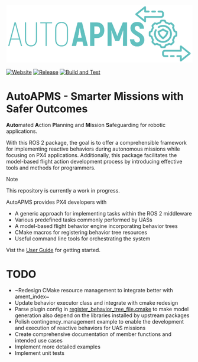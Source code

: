 ![image](https://github.com/robin-mueller/auto-apms-guide/blob/master/public/logo/logo-wo-bg.png?raw=true)

[![Website](https://img.shields.io/website?url=https%3A%2F%2Frobin-mueller.github.io%2Fauto-apms-guide&label=Website)](https://robin-mueller.github.io/auto-apms-guide/)
[![Release](https://img.shields.io/github/v/release/robin-mueller/auto-apms?label=Release)](https://github.com/robin-mueller/auto-apms/releases)
[![Build and Test](https://github.com/robin-mueller/auto-apms/actions/workflows/build-and-test.yml/badge.svg)](https://github.com/robin-mueller/auto-apms/actions/workflows/build-and-test.yml)

# AutoAPMS - Smarter Missions with Safer Outcomes

**Auto**mated **A**ction **P**lanning and **M**ission **S**afeguarding for robotic applications.

With this ROS 2 package, the goal is to offer a comprehensible framework for implementing reactive behaviors during autonomous missions while focusing on PX4 applications. Additionally, this package facilitates the model-based flight action development process by introducing effective tools and methods for programmers.

> [!NOTE]
> This repository is currently a work in progress.

AutoAPMS provides PX4 developers with
- A generic approach for implementing tasks within the ROS 2 middleware
- Various predefined tasks commonly performed by UASs
- A model-based flight behavior engine incorporating behavior trees
- CMake macros for registering behavior tree resources
- Useful command line tools for orchestrating the system

Vist the [User Guide](https://robin-mueller.github.io/auto-apms-guide/introduction/overview) for getting started.

# TODO

- ~Redesign CMake resource management to integrate better with ament_index~
- Update behavior executor class and integrate with cmake redesign
- Parse plugin config in [register_behavior_tree_file.cmake](./src/auto_apms/cmake/register_behavior_tree_file.cmake) to make model generation also depend on the libraries installed by upstream packages
- Polish contingency_management example to enable the development and execution of reactive behaviors for UAS missions
- Create comprehensive documentation of member functions and intended use cases
- Implement more detailed examples
- Implement unit tests
